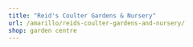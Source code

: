 ```yaml
---
title: "Reid's Coulter Gardens & Nursery"
url: /amarillo/reids-coulter-gardens-and-nursery/
shop: garden centre
---
```

